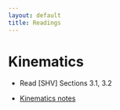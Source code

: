 ```yaml
---
layout: default
title: Readings
---
```

# Kinematics
* Read [SHV] Sections 3.1, 3.2

* [Kinematics notes](Readings/manipulator-kinematics.pdf)